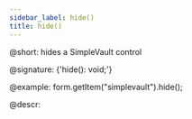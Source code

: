 ```yaml
---
sidebar_label: hide()
title: hide()
---          
```


@short: hides a SimpleVault control

@signature: {'hide(): void;'}

@example:
form.getItem("simplevault").hide(); 

@descr:

